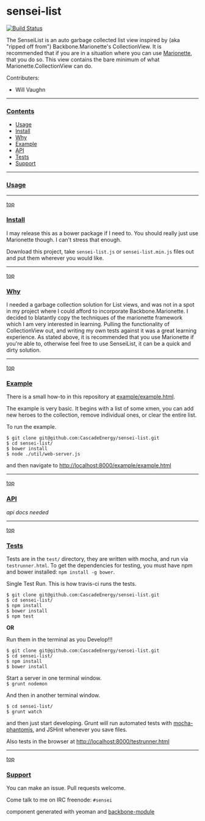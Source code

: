 # sensei-list

[![Build Status](https://secure.travis-ci.org/CascadeEnergy/sensei-list.png?branch=master)](https://travis-ci.org/CascadeEnergy/sensei-list)

The SenseiList is an auto garbage collected list view inspired by (aka "ripped off from") Backbone.Marionette's CollectionView. It is recommended that if you are in a situation where you can use [Marionette](https://github.com/marionettejs/backbone.marionette), that you do so. This view contains the bare minimum of what Marionette.CollectionView can do.

Contributers:

- Will Vaughn

---
### [Contents](id:contents)
- [Usage](#usage)
- [Install](#install)
- [Why](#why)
- [Example](#example)
- [API](#api)
- [Tests](#tests)
- [Support](#support)

---
### [Usage](id:usage)


---
[top](#contents)
### [Install](id:install)

I may release this as a bower package if I need to. You should really just use Marionette though. I can't stress that enough.

<!--

Bower is a package manager for the web built by twitter, you should check it out, and download this package.

`$ npm install bower -g`  
`$ bower install sensei-list --save `

The `--save` flag will save sensei-list as a dependency in your project's `bower.json` file.

OR  

-->

Download this project, take `sensei-list.js` or `sensei-list.min.js` files out and put them wherever you would like.

---
[top](#contents)
### [Why](id:why)

I needed a garbage collection solution for List views, and was not in a spot in my project where I could afford to incorporate Backbone.Marionette. I decided to blatantly copy the techniques of the marionette framework which I am very interested in learning. Pulling the functionality of CollectionView out, and writing my own tests against it was a great learning experience. As stated above, it is recommended that you use Marionette if you're able to, otherwise feel free to use SenseiList, it can be a quick and dirty solution.

---
[top](#contents)
### [Example](id:example)

There is a small how-to in this repository at [example/example.html](https://github.com/CascadeEnergy/sensei-list/blob/master/example/example.html). 

The example is very basic. It begins with a list of some xmen, you can add new heroes to the collection, remove individual ones, or clear the entire list.

To run the example.

```
$ git clone git@github.com:CascadeEnergy/sensei-list.git
$ cd sensei-list/
$ bower install
$ node ./util/web-server.js
```

and then navigate to <http://localhost:8000/example/example.html>

---
[top](#contents)
### [API](id:api)

_api docs needed_

---
[top](#contents)
### [Tests](id:tests)

Tests are in the `test/` directory, they are written with mocha, and run via `testrunner.html`. To get the dependencies for testing, you must have npm and bower installed: `npm install -g bower`.

Single Test Run. This is how travis-ci runs the tests.

```
$ git clone git@github.com:CascadeEnergy/sensei-list.git  
$ cd sensei-list/
$ npm install
$ bower install
$ npm test
```

**OR**  

Run them in the terminal as you Develop!!!

```
$ git clone git@github.com:CascadeEnergy/sensei-list.git  
$ cd sensei-list/
$ npm install
$ bower install
```

Start a server in one terminal window.  
`$ grunt nodemon`

And then in another terminal window.

```   
$ cd sensei-list/ 
$ grunt watch
```

and then just start developing. Grunt will run automated tests with [mocha-phantomjs](https://github.com/metaskills/mocha-phantomjs), and JSHint whenever you save files.

Also tests in the browser at <http://localhost:8000/testrunner.html>

---
[top](#contents)
### [Support](id:support)

You can make an issue. Pull requests welcome.

Come talk to me on IRC freenode: `#sensei`

component generated with yeoman and [backbone-module](https://github.com/nackjicholson/generator-backbone-module)